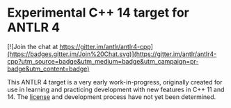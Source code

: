 # Experimental C++ 14 target for ANTLR 4

[![Join the chat at https://gitter.im/antlr/antlr4-cpp](https://badges.gitter.im/Join%20Chat.svg)](https://gitter.im/antlr/antlr4-cpp?utm_source=badge&utm_medium=badge&utm_campaign=pr-badge&utm_content=badge)

This ANTLR 4 target is a very early work-in-progress, originally created for use in learning and practicing development
with new features in C++ 11 and 14. The [license](LICENSE) and development process have not yet been determined.
